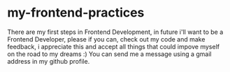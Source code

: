 # my-frontend-practices

There are my first steps in Frontend Development, in future i'll want to be a Frontend Developer, please if you can, check out my code and make feedback, i appreciate this and accept all things that could impove myself on the road to my dreams :)
You can send me a message using a gmail address in my github profile.
